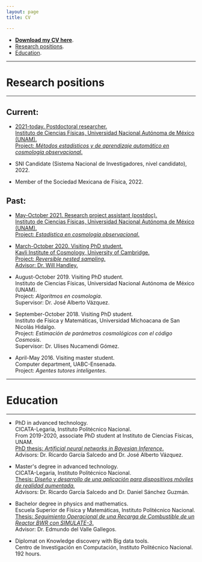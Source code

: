 ```yaml
---
layout: page
title: CV

---
```


- [**Download my CV here**](https://www.dropbox.com/s/o1vxmjvus3y4ewj/CV_eng.pdf?dl=0).
- [Research positions](#research-positions).
- [Education](#education).

-----------------------------------------------------------



# Research positions 
---

## Current:
 - <a href="https://www.fis.unam.mx/directorio/1333/isidro-strong-gomez-strong-vargas">2021-today. Postdoctoral researcher.<br>
  Instituto de Ciencias Físicas, Universidad Nacional Autónoma de México (UNAM). <br>
  Project: *Métodos estadísticos y de aprendizaje automático en cosmología observacional*.</a>
  
 - SNI Candidate (Sistema Nacional de Investigadores, nivel candidato), 2022.
 
 - Member of the Sociedad Mexicana de Física, 2022. 
 

## Past:
- <a href="https://www.fis.unam.mx/~javazquez/file_Isidro.html">May-October 2021. Research project assistant (postdoc).<br>
  Instituto de Ciencias Físicas, Universidad Nacional Autónoma de México (UNAM). <br> 
  Project: *Estadística en cosmología observacional*.</a>
  
- <a href="https://www.willhandley.co.uk/students/">March-October 2020. Visiting PhD student.<br>
  Kavli Institute of Cosmology, University of Cambridge.<br> 
  Project: *Reversible nested sampling*.<br>
  Advisor: Dr. Will Handley.</a>

- August-October 2019. Visiting PhD student. <br> 
  Instituto de Ciencias Físicas, Universidad Nacional Autónoma de México (UNAM). <br> 
  Project: *Algoritmos en cosmología*. <br>
  Supervisor: Dr. José Alberto Vázquez.

- September-October 2018. Visiting PhD student. <br> 
  Instituto de Física y Matemáticas, Universidad Michoacana de San Nicolás Hidalgo. <br> 
  Project: *Estimación de parámetros cosmológicos con el código Cosmosis*. <br> 
  Supervisor: Dr. Ulises Nucamendi Gómez.

- April-May 2016. Visiting master student. <br> 
  Computer department, UABC-Ensenada. <br> 
  Project: *Agentes tutores inteligentes*.


---
# Education

---

- PhD in advanced technology.<br> 
  CICATA-Legaria, Instituto Politécnico Nacional.<br> 
  From 2019-2020, associate PhD student at Instituto de Ciencias Físicas, UNAM. <br>
  <a href="https://www.academia.edu/49505808/Artificial_neural_networks_in_Bayesian_inference">PhD thesis: *Artificial neural networks in Bayesian Inference*.</a> <br>
  Advisors: Dr. Ricardo García Salcedo and Dr. José Alberto Vázquez.

- Master's degree in advanced technology.<br>
 CICATA-Legaria, Instituto Politécnico Nacional. <br>
 <a href="https://tesis.ipn.mx/handle/123456789/24066">Thesis: *Diseño y desarrollo de una aplicación para dispositivos móviles de realidad aumentada.* </a><br>
 Advisors: Dr. Ricardo García Salcedo and Dr. Daniel Sánchez Guzmán.

- Bachelor degree in physics and mathematics. <br>
  Escuela Superior de Física y Matemáticas, Instituto Politécnico Nacional. <br>
 <a href="https://www.academia.edu/35480399/Seguimiento_operacional_de_una_recarga_de_combustible_de_un_reactor_BWR_con_SIMULATE_3">Thesis: *Seguimiento Operacional de una Recarga de Combustible de un Reactor BWR con SIMULATE-3*. </a><br>
  Advisor: Dr. Edmundo del Valle Gallegos. 

- Diplomat on Knowledge discovery with Big data tools. <br>
  Centro de Investigación en Computación, Instituto Politécnico Nacional. <br>
  192 hours.


